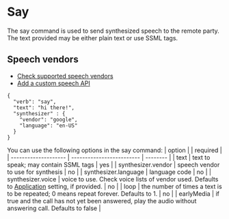 # Say

The say command is used to send synthesized speech to the remote party. The text provided may be either plain text or use SSML tags. 

## Speech vendors

- [Check supported speech vendors]()
- [Add a custom speech API]()

```
{
  "verb": "say",
  "text": "hi there!",
  "synthesizer" : {
    "vendor": "google",
    "language": "en-US"
  }
}
```

You can use the following options in the say command:
| option               |   | required |
| -------------------- | ------------------------- | -------- |
| text                 | text to speak; may contain SSML tags | yes |
| synthesizer.vendor   | speech vendor to use for synthesis | no  |
| synthesizer.language | language code | no  |
| synthesizer.voice    | voice to use. Check voice lists of vendor used. Defaults to [Application]() setting, if provided.  | no |
| loop                 | the number of times a text is to be repeated; 0 means repeat forever. Defaults to 1. | no |
| earlyMedia           | if true and the call has not yet been answered, play the audio without answering call. Defaults to false |